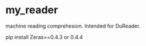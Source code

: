 # my_reader


machine reading comprehesion. Intended for DuReader.


pip install Zeras==0.4.3 or 0.4.4


